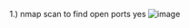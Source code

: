 1.) nmap scan to find open ports 
yes
  ![image](https://github.com/TekTristan/cyber-rooms/assets/92371193/54099765-98d6-4e35-a8af-53501210a5aa)

